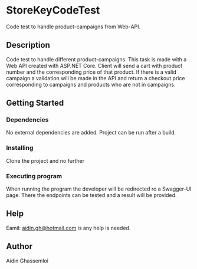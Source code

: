 # StoreKeyCodeTest
Code test to handle product-campaigns from Web-API.

## Description
Code test to handle different product-campaigns. This task is made with a Web API created with ASP.NET Core.
Client will send a cart with product number and the corresponding price of that product. 
If there is a valid campaign a validation will be made in the API and return a checkout price corresponding to campaigns and products who are not in campaigns.

## Getting Started

### Dependencies
No external dependencies are added. Project can be run after a build.

### Installing
Clone the project and no further 

### Executing program
When running the program the developer will be redirected ro a Swagger-UI page. There the endpoints can be tested and a result will be provided. 

## Help
Eamil: aidin.gh@hotmail.com is any help is needed.

## Author
Aidin Ghassemloi
